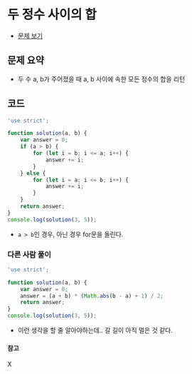 # 두 정수 사이의 합

- [문제 보기](https://programmers.co.kr/learn/courses/30/lessons/12912?language=javascript)

## 문제 요약

- 두 수 a, b가 주어졌을 때 a, b 사이에 속한 모든 정수의 합을 리턴

## 코드

```javascript
'use strict';

function solution(a, b) {
    var answer = 0;
    if (a > b) {
        for (let i = b; i <= a; i++) {
            answer += i;
        }
    } else {
        for (let i = a; i <= b; i++) {
            answer += i;
        }
    }
    return answer;
}
console.log(solution(3, 5));
```

- `a > b`인 경우, 아닌 경우 for문을 돌린다.

### 다른 사람 풀이

```javascript
'use strict';

function solution(a, b) {
    var answer = 0;
    answer = (a + b) * (Math.abs(b - a) + 1) / 2;
    return answer;
}
console.log(solution(3, 5));
```

- 이런 생각을 할 줄 알아야하는데.. 갈 길이 아직 멀은 것 같다.

#### 참고
X
